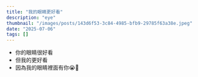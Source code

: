 ```yaml
---
title: "我的眼睛更好看"
description: "eye"
thumbnail: "/images/posts/143d6f53-3c84-4985-bfb9-29785f63a38e.jpeg"
date: "2025-07-06"
tags: []
---
```

- 你的眼睛很好看
- 但我的更好看
- 因為我的眼睛裡面有你😭🫵
